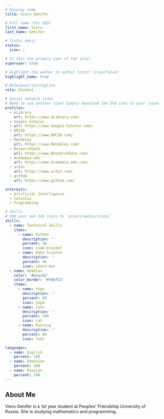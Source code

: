 ```yaml
---
# Display name
title: Vieru Genifer

# Full name (for SEO)
first_name: Vieru
last_name: Genifer

# Status emoji
status:
  icon: ☕️

# Is this the primary user of the site?
superuser: true

# Highlight the author in author lists? (true/false)
highlight_name: true

# Role/position/tagline
role: Student

# Social network links
# Need to use another icon? Simply download the SVG icon to your `assets/media/icons/` folder.
profiles:
  - eLibrary
    url: https://www.eLibrary.com/
  - Google Scholar
  - url: https://www.Google-Scholar.com/
  - ORCID
    url: https://www.ORCID.com/
  - Mendeley
    url: https://www.Mendeley.com/
  - ResearchGate
    url: https://www.ResearchGate.com/
  - Academia.edu
    url: https://www.Academia.edu.com/
  - arXiv
    url: https://www.arXiv.com/
  - github
    url: https://www.github.com/

interests:
  - Artificial Intelligence
  - Calculus
  - Programming

# Skills
# Add your own SVG icons to `assets/media/icons/`
skills:
  - name: Technical Skills
    items:
      - name: Python
        description: ''
        percent: 50
        icon: code-bracket
      - name: Data Science
        description: ''
        percent: 40
        icon: chart-bar
  - name: Hobbies
    color: '#eeac02'
    color_border: '#f0bf23'
    items:
      - name: Yoga
        description: ''
        percent: 80
        icon: yoga
      - name: Cats
        description: ''
        percent: 100
        icon: cat
      - name: Running
        description: ''
        percent: 80
        icon: foot

languages:
  - name: English
    percent: 100
  - name: Romanian
    percent: 100
  - name: Russian
    percent: 100
---
```


## About Me

Vieru Genifer is a 1st year student at Peoples' Friendship University of Russia. She is studying mathematics and programming. 
